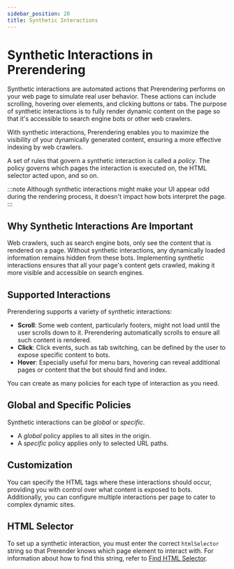 ```yaml
---
sidebar_position: 20
title: Synthetic Interactions
---
```


# Synthetic Interactions in Prerendering

Synthetic interactions are automated actions that Prerendering performs on your web page to simulate real user behavior. These actions can include scrolling, hovering over elements, and clicking buttons or tabs. The purpose of synthetic interactions is to fully render dynamic content on the page so that it's accessible to search engine bots or other web crawlers.

With synthetic interactions, Prerendering enables you to maximize the visibility of your dynamically generated content, ensuring a more effective indexing by web crawlers.

A set of rules that govern a synthetic interaction is called a _policy_. The policy governs which pages the interaction is executed on, the HTML selector acted upon, and so on.

:::note
Although synthetic interactions might make your UI appear odd during the rendering process, it doesn't impact how bots interpret the page.
:::

## Why Synthetic Interactions Are Important

Web crawlers, such as search engine bots, only see the content that is rendered on a page. Without synthetic interactions, any dynamically loaded information remains hidden from these bots. Implementing synthetic interactions ensures that all your page's content gets crawled, making it more visible and accessible on search engines.

## Supported Interactions

Prerendering supports a variety of synthetic interactions:

- **Scroll**: Some web content, particularly footers, might not load until the user scrolls down to it. Prerendering automatically scrolls to ensure all such content is rendered.
- **Click**: Click events, such as tab switching, can be defined by the user to expose specific content to bots.
- **Hover**: Especially useful for menu bars, hovering can reveal additional pages or content that the bot should find and index.

You can create as many policies for each type of interaction as you need.

## Global and Specific Policies

Synthetic interactions can be _global_ or _specific_.

- A _global_ policy applies to all sites in the origin.
- A _specific_ policy applies only to selected URL paths.

## Customization

You can specify the HTML tags where these interactions should occur, providing you with control over what content is exposed to bots. Additionally, you can configure multiple interactions per page to cater to complex dynamic sites.

## HTML Selector

To set up a synthetic interaction, you must enter the correct `htmlSelector` string so that Prerender knows which page element to interact with. For information about how to find this string, refer to [Find HTML Selector](find-htmlselector.md).
